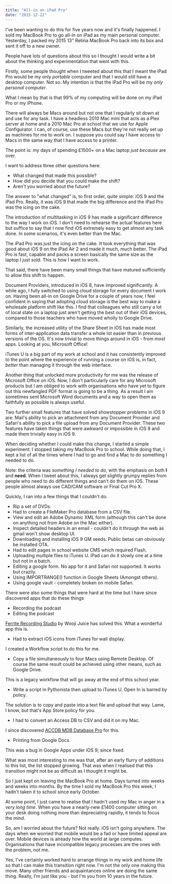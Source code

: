 ```yaml
---
title: "All-in on iPad Pro"
date: "2015-12-22"
---
```


I've been wanting to do this for five years now and it's finally happened. I sold my MacBook Pro to go all-in on iPad as my main personal computer. Yesterday, I packed my 2015 13" Retina MacBook Pro back into its box and sent it off to a new owner.

People have lots of questions about this so I thought I would write a bit about the thinking and experimentation that went with this.

Firstly, some people thought when I tweeted about this that I meant the iPad Pro would be my only _portable_ computer and that I would still have a desktop computer. Not so. My intention is that the iPad Pro will be my _only personal computer_.

What I mean by that is that 99% of my computing will be done on my iPad Pro or my iPhone.

There will always be Macs around but not one that I regularly sit down at and use for any task. I have a headless 2010 Mac mini that acts as a Plex server at home and a 2010 Mac Pro at school that we use for Apple Configurator. I can, of course, use these Macs but they're not really set up as machines for me to work on. I suppose you could say I have access to Macs in the same way that I have access to a printer.

The point is: my days of spending £1500+ on a Mac laptop _just because_ are over.

I want to address three other questions here:

- What changed that made this possible?
- How did you decide that you could make the shift?
- Aren't you worried about the future?

The answer to "what changed" is, to first order, quite simple: iOS 9 and the iPad Pro. Really, it was iOS 9 that made the big difference and the iPad Pro was the icing on the cake.

The introduction of multitasking in iOS 9 has made a significant difference to the way I work on iOS. I don't need to rehearse the actual features here but suffice to say that I now find iOS extremely easy to get almost any task done. In some scenarios, it's even better than the Mac.

The iPad Pro was just the icing on the cake. It took everything that was good about iOS 9 on the iPad Air 2 and made it much, much better. The iPad Pro is fast, capable and packs a screen basically the same size as the laptop I just sold. This is how I want to work.

That said, there have been many small things that have matured sufficiently to allow this shift to happen.

Document Providers, introduced in iOS 8, have improved significantly. A while ago, I fully switched to using cloud storage for every document I work on. Having been all-in on Google Drive for a couple of years now, I feel confident in saying that adopting cloud storage is the best way to make a wholesale platform shift like this. I find that colleagues who still carry a lot of local state on a laptop just aren't getting the best out of their iOS devices, compared to those teachers who have moved wholly to Google Drive.

Similarly, the increased utility of the Share Sheet in iOS has made most forms of inter-application data transfer a whole lot easier than in previous versions of the OS. It's now trivial to move things around in iOS - from _most_ apps. Looking at you, Microsoft Office!

iTunes U is a big part of my work at school and it has consistently improved to the point where the experience of running a course on iOS is, in fact, _better_ than managing it through the web interface.

Another thing that unlocked more productivity for me was the release of Microsoft Office on iOS. Now, I don't particularly care for any Microsoft products but I am obliged to work with organisations who have yet to figure out this newfangled PDF format is going to be a thing. As a result I am sometimes sent Microsoft Word documents and a way to open them as faithfully as possible is always useful.

Two further small features that have solved showstopper problems in iOS 9 are: Mail's ability to pick an attachment from any Document Provider and Safari's ability to pick a file upload from any Document Provider. These two features have taken things that were awkward or impossible in iOS 8 and made them trivially easy in iOS 9.

When deciding whether I could make this change, I started a simple experiment: I stopped taking my MacBook Pro to school. While doing that, I kept a list of all the times where I had to go and find a Mac to do something I needed to do.

Note: the criteria was _something I needed to do_, with the emphasis on both **I** and **need**. When I tweet about this, I always get slightly grumpy replies from people who need to do different things and can't do them on iOS. These people almost always use CAD/CAM software or Final Cut Pro X.

Quickly, I ran into a few things that I couldn't do.

- Rip a set of DVDs.
- Had to create a FileMaker Pro database from a CSV file.
- View and edit an Adobe Dynamic XML form (although this can't be done on anything not from Adobe on the Mac either).
- Inspect detailed headers in an email - couldn't do it through the web as gmail won't show desktop UI.
- Downloading and installing iOS 9 GM seeds. Public betas can obviously be installed OTA.
- Had to edit pages in school website CMS which required Flash.
- Uploading multiple files to iTunes U. iPad can do it slowly one at a time but not in a batch.
- Editing a google form. No app for it and Safari not supported. It works but crazily.
- Using IMPORTRANGE() function in Google Sheets (Amongst others).
- Using google vault - completely broken on mobile Safari.

There were also some things that were hard at the time but I have since discovered apps that do these things

- Recording the podcast
- Editing the podcast

[Ferrite Recording Studio](https://appsto.re/gb/zOvU8.i) by Wooji Juice has solved this. What a wonderful app this is.

- Had to extract iOS icons from iTunes for wall display.

I created a Workflow script to do this for me.

- Copy a file simultaneously to four Macs using Remote Desktop. Of course the same result could be achieved using other means, such as Google Drive.

This is a legacy workflow that will go away at the end of this school year.

- Write a script in Pythonista then upload to iTunes U. Open In is barred by policy.

The solution is to copy and paste into a text file and upload that way. Lame, I know, but that's App Store policy for you.

- I had to convert an Access DB to CSV and did it on my Mac.

I since discovered [ACCDB MDB Database Pro](https://appsto.re/gb/af1c6.i) for this.

- Printing from Google Docs.

This was a bug in Google Apps under iOS 9; since fixed.

What was most interesting to me was that, after an early flurry of additions to this list, the list stopped growing. That was when I realised that this transition might not be as difficult as I thought it might be.

So I just kept on leaving the MacBook Pro at home. Days turned into weeks and weeks into months. By the time I sold my MacBook Pro this week, I hadn't taken it to school since early October.

At some point, I just came to realise that I hadn't used my Mac in anger in a _very long time_. When you have a nearly-new £1400 computer sitting on your desk doing nothing more than depreciating rapidly, it tends to focus the mind.

So, am I worried about the future? Not really. iOS isn't going anywhere. The days when we worried that mobile would be a fad or have limited appeal are over. Mobile devices is already how the world at large computes. Organisations that have incompatible legacy processes are the ones with the problem, not me.

Yes, I've certainly worked hard to arrange things in my work and home life so that I can make this transition right now. I'm not the only one making this move. Many other friends and acquaintances online are doing the same thing. Really, I'm just like you - but I'm you from 10 years in the future.
